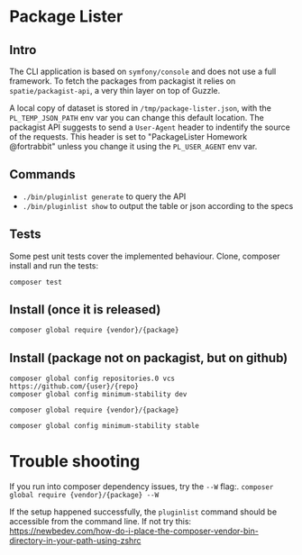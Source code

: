 # Package Lister


## Intro

The CLI application is based on `symfony/console` and does not use a full framework.
To fetch the packages from packagist it relies on `spatie/packagist-api`, a very thin layer on top of Guzzle.

A local copy of dataset is stored in `/tmp/package-lister.json`, with the `PL_TEMP_JSON_PATH` env var you can change this default location.
The packagist API suggests to send a `User-Agent` header to indentify the source of the requests. This header is set to "PackageLister Homework @fortrabbit" unless you change it using the `PL_USER_AGENT` env var.

## Commands

* `./bin/pluginlist generate` to query the API
* `./bin/pluginlist show` to output the table or json according to the specs

## Tests

Some pest unit tests cover the implemented behaviour. 
Clone, composer install and run the tests:

```
composer test
```

##  Install (once it is released)

```
composer global require {vendor}/{package}
```


##  Install (package not on packagist, but on github)

```
composer global config repositories.0 vcs https://github.com/{user}/{repo}
composer global config minimum-stability dev

composer global require {vendor}/{package}

composer global config minimum-stability stable
```


# Trouble shooting

If you run into composer dependency issues, try the `--W` flag:.
`composer global require {vendor}/{package} --W`

If the setup happened successfully, the `pluginlist` command should be accessible from the command line.
If not try this:
https://newbedev.com/how-do-i-place-the-composer-vendor-bin-directory-in-your-path-using-zshrc



